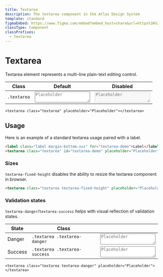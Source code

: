 ```yaml
---
title: Textarea
description: The textarea component in the Atlas Design System
template: standard
figmaEmbed: https://www.figma.com/embed?embed_host=share&url=https%3A%2F%2Fwww.figma.com%2Ffile%2FuVA2amRR71yJZ0GS6RI6zL%2F%25F0%259F%258C%259E-Atlas-Design-Library%3Fnode-id%3D506%253A1176
classType: Component
classPrefixes:
  - textarea
---
```


# Textarea

Textarea element represents a multi-line plain-text editing control.

| Class       | Default                                                          | Disabled                                                                   |
| ----------- | ---------------------------------------------------------------- | -------------------------------------------------------------------------- |
| `.textarea` | <textarea class="textarea" placeholder="Placeholder"></textarea> | <textarea class="textarea" placeholder="Placeholder" disabled ></textarea> |

```abut-html
<textarea class="textarea" placeholder="Placeholder"></textarea>
```

## Usage

Here is an example of a standard textarea usage paired with a label.

```html
<label class="label margin-bottom-xxs" for="textarea-demo">Label</label>
<textarea class="textarea" id="textarea-demo" placeholder="Placeholder"></textarea>
```

### Sizes

`textarea-fixed-height` disables the ability to resize the textarea component in browser.

```html
<textarea class="textarea textarea-fixed-height" placeholder="Placeholder"></textarea>
```

### Validation states

`textarea-danger`/`textarea-success` helps with visual reflection of validation states.

| State   | Class                         |                                                                                   |
| ------- | ----------------------------- | --------------------------------------------------------------------------------- |
| Danger  | `.textarea .textarea-danger`  | <textarea class="textarea textarea-danger" placeholder="Placeholder"></textarea>  |
| Success | `.textarea .textarea-success` | <textarea class="textarea textarea-success" placeholder="Placeholder"></textarea> |

```abut-html
<textarea class="textarea textarea-danger" placeholder="Placeholder"></textarea>
```
